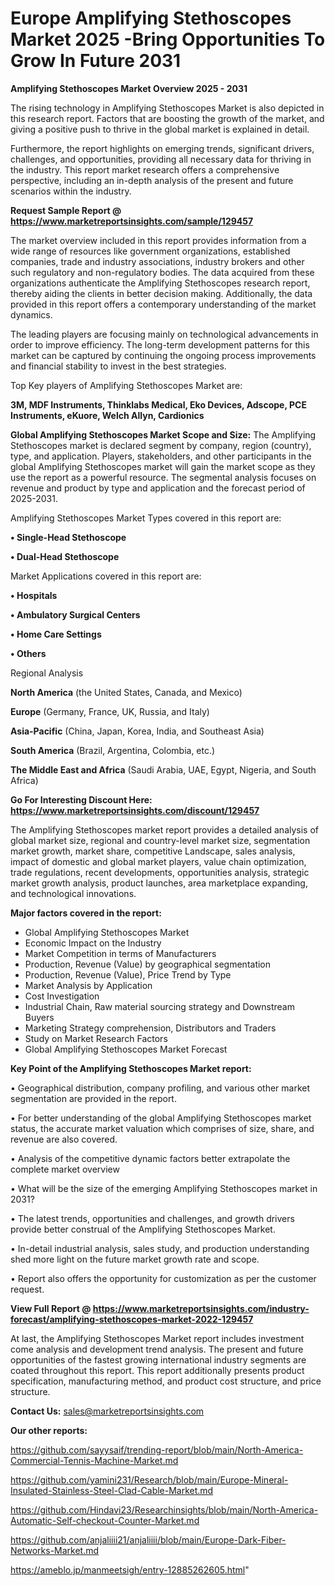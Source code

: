  # Europe Amplifying Stethoscopes Market 2025 -Bring Opportunities To Grow In Future 2031

<Strong> Amplifying Stethoscopes Market Overview 2025 - 2031</strong>

The rising technology in Amplifying Stethoscopes Market is also depicted in this research report. Factors that are boosting the growth of the market, and giving a positive push to thrive in the global market is explained in detail.

Furthermore, the report highlights on emerging trends, significant drivers, challenges, and opportunities, providing all necessary data for thriving in the industry. This report market research offers a comprehensive perspective, including an in-depth analysis of the present and future scenarios within the industry.

<strong>Request Sample Report @ <a href=https://www.marketreportsinsights.com/sample/129457>https://www.marketreportsinsights.com/sample/129457</a></strong>

The market overview included in this report provides information from a wide range of resources like government organizations, established companies, trade and industry associations, industry brokers and other such regulatory and non-regulatory bodies. The data acquired from these organizations authenticate the Amplifying Stethoscopes research report, thereby aiding the clients in better decision making. Additionally, the data provided in this report offers a contemporary understanding of the market dynamics.

The leading players are focusing mainly on technological advancements in order to improve efficiency. The long-term development patterns for this market can be captured by continuing the ongoing process improvements and financial stability to invest in the best strategies.

Top Key players of Amplifying Stethoscopes Market are:

<strong>3M, MDF Instruments, Thinklabs Medical, Eko Devices, Adscope, PCE Instruments, eKuore, Welch Allyn, Cardionics</strong>

<strong><b>Global Amplifying Stethoscopes Market Scope and Size:</b></strong>
The Amplifying Stethoscopes market is declared segment by company, region (country), type, and application. Players, stakeholders, and other participants in the global Amplifying Stethoscopes market will gain the market scope as they use the report as a powerful resource. The segmental analysis focuses on revenue and product by type and application and the forecast period of 2025-2031.

Amplifying Stethoscopes Market Types covered in this report are:

<strong>• Single-Head Stethoscope

• Dual-Head Stethoscope</strong>

Market Applications covered in this report are:

<strong>• Hospitals

• Ambulatory Surgical Centers

• Home Care Settings

• Others</strong> 

Regional Analysis

<strong>North America</strong> (the United States, Canada, and Mexico)

<strong>Europe</strong> (Germany, France, UK, Russia, and Italy)

<strong>Asia-Pacific</strong> (China, Japan, Korea, India, and Southeast Asia)

<strong>South America</strong> (Brazil, Argentina, Colombia, etc.)

<strong>The Middle East and Africa</strong> (Saudi Arabia, UAE, Egypt, Nigeria, and South Africa)

<strong>Go For Interesting Discount Here: <a href=https://www.marketreportsinsights.com/discount/129457>https://www.marketreportsinsights.com/discount/129457</a></strong>

The Amplifying Stethoscopes market report provides a detailed analysis of global market size, regional and country-level market size, segmentation market growth, market share, competitive Landscape, sales analysis, impact of domestic and global market players, value chain optimization, trade regulations, recent developments, opportunities analysis, strategic market growth analysis, product launches, area marketplace expanding, and technological innovations.

<strong><b>Major factors covered in the report:</b></strong>
<ul>
  <li>Global Amplifying Stethoscopes Market </li>
  <li>Economic Impact on the Industry</li>
  <li>Market Competition in terms of Manufacturers</li>
  <li>Production, Revenue (Value) by geographical segmentation</li>
  <li>Production, Revenue (Value), Price Trend by Type</li>
  <li>Market Analysis by Application</li>
  <li>Cost Investigation</li>
  <li>Industrial Chain, Raw material sourcing strategy and Downstream Buyers</li>
  <li>Marketing Strategy comprehension, Distributors and Traders</li>
  <li>Study on Market Research Factors</li>
  <li>Global Amplifying Stethoscopes Market Forecast</li>
</ul>

<strong><b>Key Point of the Amplifying Stethoscopes Market report:</b></strong>

• Geographical distribution, company profiling, and various other market segmentation are provided in the report.

• For better understanding of the global Amplifying Stethoscopes market status, the accurate market valuation which comprises of size, share, and revenue are also covered.

• Analysis of the competitive dynamic factors better extrapolate the complete market overview

• What will be the size of the emerging Amplifying Stethoscopes market in 2031?

• The latest trends, opportunities and challenges, and growth drivers provide better construal of the Amplifying Stethoscopes Market.

• In-detail industrial analysis, sales study, and production understanding shed more light on the future market growth rate and scope.

• Report also offers the opportunity for customization as per the customer request.

<strong><b>View Full Report @ <a href=https://www.marketreportsinsights.com/industry-forecast/amplifying-stethoscopes-market-2022-129457>https://www.marketreportsinsights.com/industry-forecast/amplifying-stethoscopes-market-2022-129457</a></b></strong>


At last, the Amplifying Stethoscopes Market report includes investment come analysis and development trend analysis. The present and future opportunities of the fastest growing international industry segments are coated throughout this report. This report additionally presents product specification, manufacturing method, and product cost structure, and price structure.

<strong>Contact Us:</strong>
sales@marketreportsinsights.com

<strong>Our other reports:</strong>

<a href=https://github.com/sayysaif/trending-report/blob/main/North-America-Commercial-Tennis-Machine-Market.md>https://github.com/sayysaif/trending-report/blob/main/North-America-Commercial-Tennis-Machine-Market.md</a>

<a href=https://github.com/yamini231/Research/blob/main/Europe-Mineral-Insulated-Stainless-Steel-Clad-Cable-Market.md>https://github.com/yamini231/Research/blob/main/Europe-Mineral-Insulated-Stainless-Steel-Clad-Cable-Market.md</a>

<a href=https://github.com/Hindavi23/Researchinsights/blob/main/North-America-Automatic-Self-checkout-Counter-Market.md>https://github.com/Hindavi23/Researchinsights/blob/main/North-America-Automatic-Self-checkout-Counter-Market.md</a>

<a href=https://github.com/anjaliiii21/anjaliiii/blob/main/Europe-Dark-Fiber-Networks-Market.md>https://github.com/anjaliiii21/anjaliiii/blob/main/Europe-Dark-Fiber-Networks-Market.md</a>

<a href=https://ameblo.jp/manmeetsigh/entry-12885262605.html>https://ameblo.jp/manmeetsigh/entry-12885262605.html</a>"
